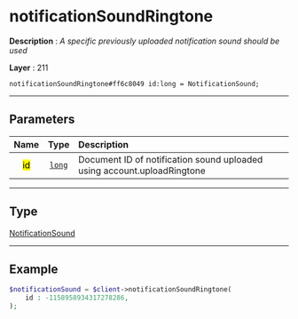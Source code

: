 # notificationSoundRingtone

**Description** : *A specific previously uploaded notification sound should be used*

**Layer** : 211

```tl
notificationSoundRingtone#ff6c8049 id:long = NotificationSound;
```

---

## Parameters

| Name | Type | Description |
| :---: | :---: | :--- |
| <mark>id</mark> | [`long`](type/long) | Document ID of notification sound uploaded using account.uploadRingtone |

---

## Type

[NotificationSound](type/NotificationSound)

---

## Example

```php
$notificationSound = $client->notificationSoundRingtone(
	id : -1158958934317278286,
);
```